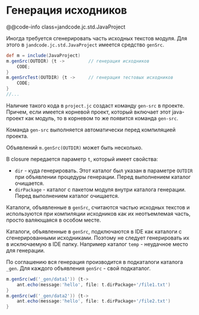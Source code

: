 
Генерация исходников
====================

@@code-info
    class=jandcode.jc.std.JavaProject


Иногда требуется сгенерировать часть исходных текстов модуля.
Для этого в `jandcode.jc.std.JavaProject` имеется средство `genSrc`.


```groovy
def m = include(JavaProject)
m.genSrc(OUTDIR) {t ->         // генерация исходников
    CODE;
}
m.genSrcTest(OUTDIR) {t ->     // генерация тестовых исходников
    CODE;
}
//...
```

Наличие такого кода в `project.jc` создаст команду `gen-src` в проекте.
Причем, если имеется корневой проект, который включает этот java-проект как модуль,
то в корневом то же появится команда `gen-src`.

Команда `gen-src` выполняется автоматически перед компиляцией проекта.

Объявлений `m.genSrc(OUTDIR)` может быть несколько.

В closure передается параметр `t`, который имеет свойства:

* `dir` - куда генерировать. Этот каталог был указан в параметре `OUTDIR` при объявлении
  процедуры генерации. Перед выполнением каталог очищается.
* `dirPackage` - каталог с пакетом модуля внутри каталога генерации.
  Перед выполнением каталог очищается.

Каталоги, объявленные в `genSrc`, считаются частью исходных текстов и используются
при компиляции исходников как их неотъемлемая часть, просто валяющаяся в особом месте.

Каталоги, объявленные в `genSrc`, подключаются в IDE как каталоги с сгенерированными
исходниками. Поэтому не следует генерировать их в исключаемую в IDE папку.
Например каталог `temp` - неудачное место для генерации.

По соглашению вся генерация производится в подкаталоги каталога `_gen`.
Для каждого объявления `genSrc` - свой подкаталог.

```groovy
m.genSrc(wd('_gen/data1')) {t->
    ant.echo(message:'hello', file: t.dirPackage+'/file1.txt')
}
m.genSrc(wd('_gen/data2')) {t->
    ant.echo(message:'hello', file: t.dirPackage+'/file2.txt')
}
```



